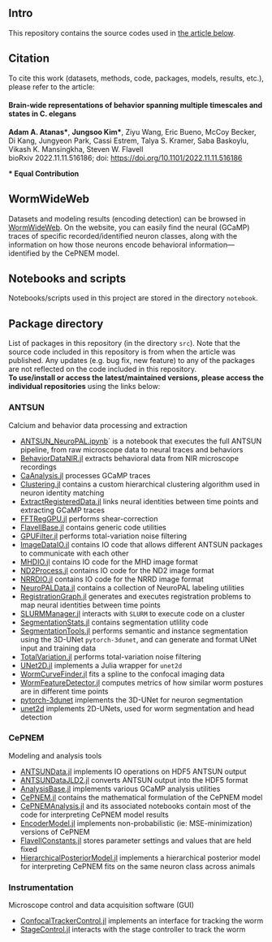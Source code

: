 ## Intro
This repository contains the source codes used in [the article below](https://github.com/flavell-lab/AtanasKim-Cell2023/tree/main#citation).

## Citation
To cite this work (datasets, methods, code, packages, models, results, etc.), please refer to the article: 

#### Brain-wide representations of behavior spanning multiple timescales and states in C. elegans
**Adam A. Atanas\***, **Jungsoo Kim\***, Ziyu Wang, Eric Bueno, McCoy Becker, Di Kang, Jungyeon Park, Cassi Estrem, Talya S. Kramer, Saba Baskoylu, Vikash K. Mansingkha, Steven W. Flavell  
bioRxiv 2022.11.11.516186; doi: https://doi.org/10.1101/2022.11.11.516186  

**\* Equal Contribution**

## WormWideWeb
Datasets and modeling results (encoding detection) can be browsed in [WormWideWeb](https://wormwideweb.org/). On the website, you can easily find the neural (GCaMP) traces of specific recorded/identified neuron classes, along with the information on how those neurons encode behavioral information—identified by the CePNEM model.

## Notebooks and scripts
Notebooks/scripts used in this project are stored in the directory `notebook`.  

## Package directory
List of packages in this repository (in the directory `src`). Note that the source code included in this repository is from when the article was published. Any updates (e.g. bug fix, new feature) to any of the packages are not reflected on the code included in this repository.  
**To use/install or access the latest/maintained versions, please access the individual repositories** using the links below: 
### ANTSUN
Calcium and behavior data processing and extraction

 - [ANTSUN_NeuroPAL.ipynb](https://github.com/flavell-lab/ANTSUN)` is a notebook that executes the full ANTSUN pipeline, from raw microscope data to neural traces and behaviors
 - [BehaviorDataNIR.jl](https://github.com/flavell-lab/BehaviorDataNIR.jl) extracts behavioral data from NIR microscope recordings
 - [CaAnalysis.jl](https://github.com/flavell-lab/CaAnalysis.jl) processes GCaMP traces
 - [Clustering.jl](https://github.com/flavell-lab/Clustering.jl) contains a custom hierarchical clustering algorithm used in neuron identity matching
 - [ExtractRegisteredData.jl](https://github.com/flavell-lab/ExtractRegisteredData.jl) links neural identities between time points and extracting GCaMP traces
 - [FFTRegGPU.jl](https://github.com/flavell-lab/FFTRegGPU.jl) performs shear-correction
 - [FlavellBase.jl](https://github.com/flavell-lab/FlavellBase.jl) contains generic code utilities
 - [GPUFilter.jl](https://github.com/flavell-lab/GPUFilter.jl) performs total-variation noise filtering
 - [ImageDataIO.jl](https://github.com/flavell-lab/ImageDataIO.jl) contains IO code that allows different ANTSUN packages to communicate with each other
 - [MHDIO.jl](https://github.com/flavell-lab/MHDIO.jl) contains IO code for the MHD image format
 - [ND2Process.jl](https://github.com/flavell-lab/ND2Process.jl) contains IO code for the ND2 image format
 - [NRRDIO.jl](https://github.com/flavell-lab/NRRDIO.jl) contains IO code for the NRRD image format
 - [NeuroPALData.jl](https://github.com/flavell-lab/NeuroPALData.jl) contains a collection of NeuroPAL labeling utilities
 - [RegistrationGraph.jl](https://github.com/flavell-lab/RegistrationGraph.jl) generates and executes registration problems to map neural identities between time points
 - [SLURMManager.jl](https://github.com/flavell-lab/SLURMManager.jl) interacts with `SLURM` to execute code on a cluster
 - [SegmentationStats.jl](https://github.com/flavell-lab/SegmentationStats.jl) contains segmentation utlility code
 - [SegmentationTools.jl](https://github.com/flavell-lab/SegmentationTools.jl) performs semantic and instance segmentation using the 3D-UNet `pytorch-3dunet`, and can generate and format UNet input and training data
 - [TotalVariation.jl](https://github.com/flavell-lab/TotalVariation.jl) performs total-variation noise filtering
 - [UNet2D.jl](https://github.com/flavell-lab/UNet2D.jl) implements a Julia wrapper for `unet2d`
 - [WormCurveFinder.jl](https://github.com/flavell-lab/WormCurveFinder.jl) fits a spline to the confocal imaging data
 - [WormFeatureDetector.jl](https://github.com/flavell-lab/WormFeatureDetector.jl) computes metrics of how similar worm postures are in different time points
 - [pytorch-3dunet](https://github.com/flavell-lab/pytorch-3dunet) implements the 3D-UNet for neuron segmentation
 - [unet2d](https://github.com/flavell-lab/unet2d) implements 2D-UNets, used for worm segmentation and head detection
### CePNEM
Modeling and analysis tools
 - [ANTSUNData.jl](https://github.com/flavell-lab/ANTSUNData.jl) implements IO operations on HDF5 ANTSUN output
 - [ANTSUNDataJLD2.jl](https://github.com/flavell-lab/ANTSUNDataJLD2.jl) converts ANTSUN output into the HDF5 format
 - [AnalysisBase.jl](https://github.com/flavell-lab/AnalysisBase.jl) implements various GCaMP analysis utilities
 - [CePNEM.jl](https://github.com/flavell-lab/CePNEM.jl) contains the mathematical formulation of the CePNEM model
 - [CePNEMAnalysis.jl](https://github.com/flavell-lab/CePNEMAnalysis.jl) and its associated notebooks contain most of the code for interpreting CePNEM model results
 - [EncoderModel.jl](https://github.com/flavell-lab/EncoderModel.jl) implements non-probabilistic (ie: MSE-minimization) versions of CePNEM
 - [FlavellConstants.jl](https://github.com/flavell-lab/FlavellConstants.jl) stores parameter settings and values that are held fixed
 - [HierarchicalPosteriorModel.jl](https://github.com/flavell-lab/HierarchicalPosteriorModel.jl) implements a hierarchical posterior model for interpreting CePNEM fits on the same neuron class across animals
### Instrumentation
Microscope control and data acquisition software (GUI)
 - [ConfocalTrackerControl.jl](https://github.com/flavell-lab/ConfocalTrackerControl.jl) implements an interface for tracking the worm
 - [StageControl.jl](https://github.com/flavell-lab/StageControl.jl) interacts with the stage controller to track the worm
